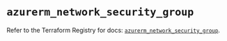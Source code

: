 # `azurerm_network_security_group`

Refer to the Terraform Registry for docs: [`azurerm_network_security_group`](https://registry.terraform.io/providers/hashicorp/azurerm/3.87.0/docs/resources/network_security_group).
